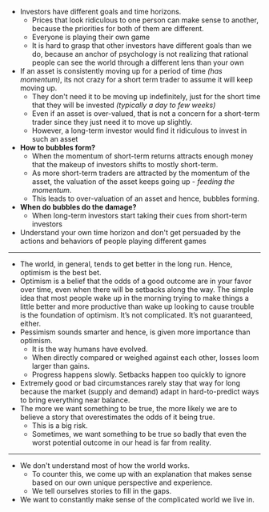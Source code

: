 - Investors have different goals and time horizons.
	- Prices that look ridiculous to one person can make sense to another, because the priorities for both of them are different.
	- Everyone is playing their own game
	- It is hard to grasp that other investors have different goals than we do, because an anchor of psychology is not realizing that rational people can see the world through a different lens than your own
- If an asset is consistently moving up for a period of time *(has momentum)*, its not crazy for a short term trader to assume it will keep moving up.
	- They don't need it to be moving up indefinitely, just for the short time that they will be invested *(typically a day to few weeks)*
	- Even if an asset is over-valued, that is not a concern for a short-term trader since they just need it to move up slightly.
	- However, a long-term investor would find it ridiculous to invest in such an asset
- **How to bubbles form?**
	- When the momentum of short-term returns attracts enough money that the makeup of investors shifts to mostly short-term.
	- As more short-term traders are attracted by the momentum of the asset, the valuation of the asset keeps going up - *feeding the momentum*.
	- This leads to over-valuation of an asset and hence, bubbles forming.
- **When do bubbles do the damage?**
	- When long-term investors start taking their cues from short-term investors
- Understand your own time horizon and don't get persuaded by the actions and behaviors of people playing different games 
---
- The world, in general, tends to get better in the long run. Hence, optimism is the best bet.
- Optimism is a belief that the odds of a good outcome are in your favor over time, even when there will be setbacks along the way. The simple idea that most people wake up in the morning trying to make things a little better and more productive than wake up looking to cause trouble is the foundation of optimism. It’s not complicated. It’s not guaranteed, either.
- Pessimism sounds smarter and hence, is given more importance than optimism.
	- It is the way humans have evolved.
	- When directly compared or weighed against each other, losses loom larger than gains.
	- Progress happens slowly. Setbacks happen too quickly to ignore
- Extremely good or bad circumstances rarely stay that way for long because the market (supply and demand) adapt in hard-to-predict ways to bring everything near balance.
- The more we want something to be true, the more likely we are to believe a story that overestimates the odds of it being true.
	- This is a big risk.
	- Sometimes, we want something to be true so badly that even the worst potential outcome in our head is far from reality.
---
- We don't understand most of how the world works.
	- To counter this, we come up with an explanation that makes sense based on our own unique perspective and experience.
	- We tell ourselves stories to fill in the gaps.
- We want to constantly make sense of the complicated world we live in.